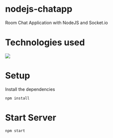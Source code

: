 # nodejs-chatapp
 Room Chat Application with NodeJS and Socket.io 

# Technologies used

  <a href="https://skillicons.dev">
    <img src="https://skillicons.dev/icons?i=html,css,bootstrap,javascript,mongodb,nodejs"/>
  </a>

# Setup

Install the dependencies
```
npm install
```

# Start Server

```
npm start
```





